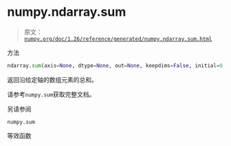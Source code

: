 # numpy.ndarray.sum

> 原文：[`numpy.org/doc/1.26/reference/generated/numpy.ndarray.sum.html`](https://numpy.org/doc/1.26/reference/generated/numpy.ndarray.sum.html)

方法

```py
ndarray.sum(axis=None, dtype=None, out=None, keepdims=False, initial=0, where=True)
```

返回沿给定轴的数组元素的总和。

请参考`numpy.sum`获取完整文档。

另请参阅

`numpy.sum`

等效函数
